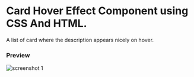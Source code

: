 <h1> Card Hover Effect Component using CSS And HTML. </h1>

A list of card where the description appears nicely on hover.

<h3> Preview </h3>

![screenshot 1](https://user-images.githubusercontent.com/25644660/53259264-ab937a80-36f4-11e9-9438-98537dfd87a1.png)
